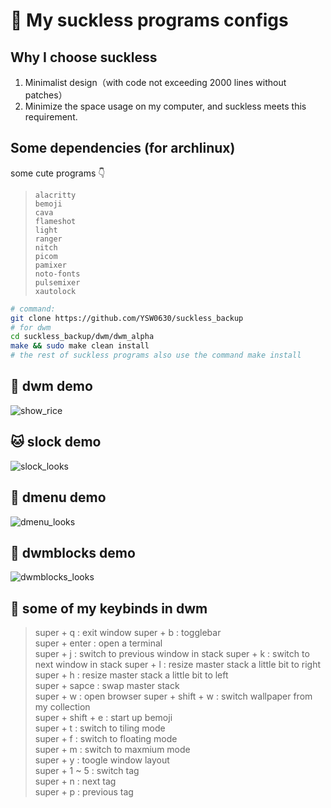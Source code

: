# **🚀 My suckless programs configs**

## **Why I choose suckless**
1. Minimalist design（with code not exceeding 2000 lines without patches）
2. Minimize the space usage on my computer, and suckless meets this requirement.

## **Some dependencies (for archlinux)**

some cute programs 👇
> ```alacritty```  
```bemoji```  
```cava```  
```flameshot```  
```light```  
```ranger```  
```nitch```  
```picom```  
```pamixer```  
```noto-fonts```  
```pulsemixer```  
```xautolock```  

``` bash
# command:
git clone https://github.com/YSW0630/suckless_backup
# for dwm
cd suckless_backup/dwm/dwm_alpha
make && sudo make clean install
# the rest of suckless programs also use the command make install
```

## **🐧 dwm demo**
![show_rice](https://github.com/YSW0630/suckless_backup/assets/95664509/87b5630a-972a-46e7-b470-caf4e4e4542e)

## **🐱 slock demo**
![slock_looks](https://github.com/YSW0630/suckless_backup/assets/95664509/ea73e3e7-4574-49b2-a6c3-e762336df45f)

## **🐢 dmenu demo**
![dmenu_looks](https://github.com/YSW0630/suckless_backup/assets/95664509/6789c1c0-e8a6-4619-be25-21fd98e248ec)

## **🐬 dwmblocks demo**
![dwmblocks_looks](https://github.com/YSW0630/suckless_backup/assets/95664509/1c4f934d-6714-44dc-b814-0db293df54cc)

## **🤟 some of my keybinds in dwm**
> super + q : exit window
super + b : togglebar  
super + enter : open a terminal  
super + j : switch to previous window in stack
super + k : switch to next window in stack
super + l : resize master stack a little bit to right  
super + h : resize master stack a little bit to left  
super + sapce : swap master stack  
super + w : open browser
super + shift + w : switch wallpaper from my collection  
super + shift + e : start up bemoji  
super + t : switch to tiling mode  
super + f : switch to floating mode  
super + m : switch to maxmium mode  
super + y : toogle window layout  
super + 1 ~ 5 : switch tag  
super + n : next tag  
super + p : previous tag  

